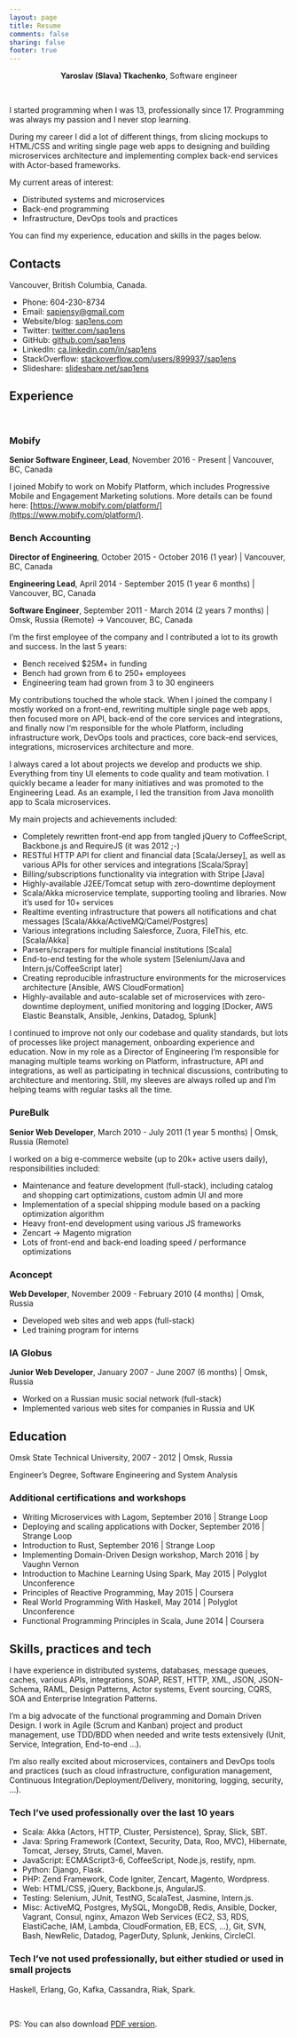 ```yaml
---
layout: page
title: Resume
comments: false
sharing: false
footer: true
---
```


<center><strong>Yaroslav (Slava) Tkachenko</strong>, Software engineer</center>

&nbsp;

I started programming when I was 13, professionally since 17. Programming was always my passion and I never stop learning.

During my career I did a lot of different things, from slicing mockups to HTML/CSS and writing single page web apps to designing and building microservices architecture and implementing complex back-end services with Actor-based frameworks.

My current areas of interest:

- Distributed systems and microservices
- Back-end programming
- Infrastructure, DevOps tools and practices

You can find my experience, education and skills in the pages below.

## Contacts

Vancouver, British Columbia, Canada.

- Phone: 604-230-8734
- Email: <sapiensy@gmail.com>
- Website/blog: [sap1ens.com](http://sap1ens.com)
- Twitter: [twitter.com/sap1ens](https://twitter.com/sap1ens)
- GitHub: [github.com/sap1ens](https://github.com/sap1ens)
- LinkedIn: [ca.linkedin.com/in/sap1ens](http://ca.linkedin.com/in/sap1ens)
- StackOverflow: [stackoverflow.com/users/899937/sap1ens](http://stackoverflow.com/users/899937/sap1ens)
- Slideshare: [slideshare.net/sap1ens](http://www.slideshare.net/sap1ens)

## Experience

&nbsp;

### Mobify

**Senior Software Engineer, Lead**, November 2016 - Present | Vancouver, BC, Canada

I joined Mobify to work on Mobify Platform, which includes Progressive Mobile and Engagement Marketing solutions. More details can be found here: [https://www.mobify.com/platform/](https://www.mobify.com/platform/).

### Bench Accounting

**Director of Engineering**, October 2015 - October 2016 (1 year) | Vancouver, BC, Canada

**Engineering Lead**, April 2014 - September 2015 (1 year 6 months) | Vancouver, BC, Canada

**Software Engineer**, September 2011 - March 2014 (2 years 7 months) | Omsk, Russia (Remote) -> Vancouver, BC, Canada

I’m the first employee of the company and I contributed a lot to  its growth and success. In the last 5 years:
- Bench received $25M+ in funding
- Bench had grown from 6 to 250+ employees
- Engineering team had grown from 3 to 30 engineers

My contributions touched the whole stack. When I joined the company I mostly worked on a front-end, rewriting multiple single page web apps, then focused more on API, back-end of the core services and integrations, and finally now I’m responsible for the whole Platform, including infrastructure work, DevOps tools and practices, core back-end services, integrations, microservices architecture and more.

I always cared a lot about projects we develop and products we ship. Everything from tiny UI elements to code quality and team motivation. I quickly became a leader for many initiatives and was promoted to the Engineering Lead. As an example, I led the transition from Java monolith app to Scala microservices.

My main projects and achievements included:

- Completely rewritten front-end app from tangled jQuery to CoffeeScript, Backbone.js and RequireJS (it was 2012 ;-)
- RESTful HTTP API for client and financial data [Scala/Jersey], as well as various APIs for other services and integrations [Scala/Spray]
- Billing/subscriptions functionality via integration with Stripe [Java]
- Highly-available J2EE/Tomcat setup with zero-downtime deployment
- Scala/Akka microservice template, supporting tooling and libraries. Now it’s used for 10+ services
- Realtime eventing infrastructure that powers all notifications and chat messages [Scala/Akka/ActiveMQ/Camel/Postgres]
- Various integrations including Salesforce, Zuora, FileThis, etc. [Scala/Akka]
- Parsers/scrapers for multiple financial institutions [Scala]
- End-to-end testing for the whole system [Selenium/Java and Intern.js/CoffeeScript later]
- Creating reproducible infrastructure environments for the microservices architecture [Ansible, AWS CloudFormation]
- Highly-available and auto-scalable set of microservices with zero-downtime deployment, unified monitoring and logging [Docker, AWS Elastic Beanstalk, Ansible, Jenkins, Datadog, Splunk]

I continued to improve not only our codebase and quality standards, but lots of processes like project management, onboarding experience and education. Now in my role as a Director of Engineering I’m responsible for managing multiple teams working on Platform, infrastructure, API and integrations, as well as participating in technical discussions, contributing to architecture and mentoring. Still, my sleeves are always rolled up and I’m helping teams with regular tasks all the time.

### PureBulk

**Senior Web Developer**, March 2010 - July 2011 (1 year 5 months) | Omsk, Russia (Remote)

I worked on a big e-commerce website (up to 20k+ active users daily), responsibilities included:

- Maintenance and feature development (full-stack), including catalog and shopping cart optimizations, custom admin UI and more
- Implementation of a special shipping module based on a packing optimization algorithm
- Heavy front-end development using various JS frameworks
- Zencart -> Magento migration
- Lots of front-end and back-end loading speed / performance optimizations

### Aconcept

**Web Developer**, November 2009 - February 2010 (4 months) | Omsk, Russia

- Developed web sites and web apps (full-stack)
- Led training program for interns

### IA Globus

**Junior Web Developer**, January 2007 - June 2007 (6 months) | Omsk, Russia

- Worked on a Russian music social network (full-stack)
- Implemented various web sites for companies in Russia and UK

## Education

Omsk State Technical University, 2007 - 2012 | Omsk, Russia

Engineer’s Degree, Software Engineering and System Analysis

### Additional certifications and workshops

- Writing Microservices with Lagom, September 2016 | Strange Loop
- Deploying and scaling applications with Docker, September 2016 | Strange Loop
- Introduction to Rust, September 2016 | Strange Loop
- Implementing Domain-Driven Design workshop, March 2016 | by Vaughn Vernon
- Introduction to Machine Learning Using Spark, May 2015 | Polyglot Unconference
- Principles of Reactive Programming, May 2015 | Coursera
- Real World Programming With Haskell, May 2014 | Polyglot Unconference
- Functional Programming Principles in Scala, June 2014 | Coursera

## Skills, practices and tech

I have experience in distributed systems, databases, message queues, caches, various APIs, integrations, SOAP, REST, HTTP, XML, JSON, JSON-Schema, RAML, Design Patterns, Actor systems, Event sourcing, CQRS, SOA and Enterprise Integration Patterns.

I’m a big advocate of the functional programming and Domain Driven Design. I work in Agile (Scrum and Kanban) project and product management, use TDD/BDD when needed and write tests extensively (Unit, Service, Integration, End-to-end …).

I’m also really excited about microservices, containers and DevOps tools and practices (such as cloud infrastructure, configuration management, Continuous Integration/Deployment/Delivery, monitoring, logging, security, …).

### Tech I’ve used professionally over the last 10 years

- Scala: Akka (Actors, HTTP, Cluster, Persistence), Spray, Slick, SBT.
- Java: Spring Framework (Context, Security, Data, Roo, MVC), Hibernate, Tomcat, Jersey, Struts, Camel, Maven.
- JavaScript: ECMAScript3-6, CoffeeScript, Node.js, restify, npm.
- Python: Django, Flask.
- PHP: Zend Framework, Code Igniter, Zencart, Magento, Wordpress.
- Web: HTML/CSS, jQuery, Backbone.js, AngularJS.
- Testing: Selenium, JUnit, TestNG, ScalaTest, Jasmine, Intern.js.
- Misc: ActiveMQ, Postgres, MySQL, MongoDB, Redis, Ansible, Docker, Vagrant, Consul, nginx, Amazon Web Services (EC2, S3, RDS, ElastiCache, IAM, Lambda, CloudFormation, EB, ECS, …), Git, SVN, Bash, NewRelic, Datadog, PagerDuty, Splunk, Jenkins, CircleCI.

### Tech I’ve not used professionally, but either studied or used in small projects

Haskell, Erlang, Go, Kafka, Cassandra, Riak, Spark.

&nbsp;

PS: You can also download [PDF version](/files/resume-yaroslav-tkachenko.pdf).